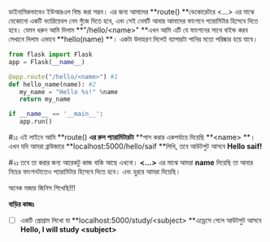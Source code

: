 ডাইনামিকভাবেও ইউআরএল বিল্ড করা সম্ভব। এর জন্য আমাদের **route\(\) **ডেকোরেটরে &lt;...&gt; এর মাঝে যেকোনো একটি ভ্যারিয়েবল নেম গুঁজে দিতে হবে, এবং সেই নেমটি আবার আমাদের ফাংশনে প্যারামিটার হিসেবে দিতে হবে। যেমন ধরুন আমি দিলাম **"/hello/&lt;name&gt;" **এখন আমি এটি যে ফাংশনের সাথে বাইন্ড করব সেখানে দিলাম এভাবে **hello\(name\) **। একটা উদাহরণ দিলেই ব্যাপারটা পানির মতো পরিষ্কার হয়ে যাবে।

```py
from flask import Flask
app = Flask(__name__)

@app.route("/hello/<name>") #1
def hello_name(name): #2
   my_name = "Hello %s!" %name
   return my_name

if __name__ == '__main__':
   app.run()
```

\#১ঃ এই লাইনে আমি **route\(\) **এর রুল প্যারামিটারটা** **পাস করার একপর্যায়ে দিয়েছি  **&lt;name&gt; **। এখন যদি আমরা ব্রাউজারে **localhost:5000/hello/saif **লিখি, তবে আউটপুট আসবে **Hello saif!**

\#২ঃ তবে তা করার জন্য আরেকটু কাজ বাকি আছে এখনো। **&lt;...&gt;** এর মাঝে আমরা **name** দিয়েছি তা আবার নিচের ফাংশনটাতেও প্যারামিটার হিসেবে দিতে হবে। এবং হুররে আমরা দিয়েছি।

অনেক মজার জিনিস শিখেছি!!!

**বাড়ির কাজঃ**

* [ ] একটি প্রোগ্রাম লিখো যা **localhost:5000/study/&lt;subject&gt; **এড্রেসে গেলে আউটপুট আসবে **Hello, I will study &lt;subject&gt;**



